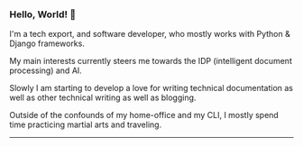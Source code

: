 ### Hello, World! 👋

I'm a tech export, and software developer, who mostly works with Python & Django frameworks. 

My main interests currently steers me towards the IDP (intelligent document processing) and AI. 

Slowly I am starting to develop a love for writing technical documentation as well as other technical writing as well as blogging.

Outside of the confounds of my home-office and my CLI, I mostly spend time practicing martial arts and traveling.

---

